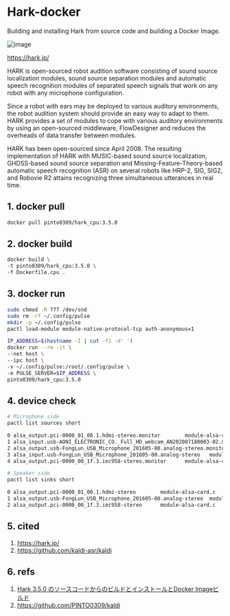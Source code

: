 # Hark-docker
Building and installing Hark from source code and building a Docker Image.

![image](https://github.com/user-attachments/assets/dc3d1be0-de1e-454d-a39c-eed1f4ea5475)

https://hark.jp/

HARK is open-sourced robot audition software consisting of sound source localization modules, sound source separation modules and automatic speech recognition modules of separated speech signals that work on any robot with any microphone configuration.

Since a robot with ears may be deployed to various auditory environments, the robot audition system should provide an easy way to adapt to them. HARK provides a set of modules to cope with various auditory environments by using an open-sourced middleware, FlowDesigner and reduces the overheads of data transfer between modules.

HARK has been open-sourced since April 2008. The resulting implementation of HARK with MUSIC-based sound source localization, GHDSS-based sound source separation and Missing-Feature-Theory-based automatic speech recognition (ASR) on several robots like HRP-2, SIG, SIG2, and Robovie R2 attains recognizing three simultaneous utterances in real time.

## 1. docker pull
```bash
docker pull pinto0309/hark_cpu:3.5.0
```

## 2. docker build
```bash
docker build \
-t pinto0309/hark_cpu:3.5.0 \
-f Dockerfile.cpu .
```

## 3. docker run
```bash
sudo chmod -R 777 /dev/snd
sudo rm -rf ~/.config/pulse
mkdir -p ~/.config/pulse
pactl load-module module-native-protocol-tcp auth-anonymous=1

IP_ADDRESS=$(hostname -I | cut -f1 -d' ')
docker run --rm -it \
--net host \
--ipc host \
-v ~/.config/pulse:/root/.config/pulse \
-e PULSE_SERVER=$IP_ADDRESS \
pinto0309/hark_cpu:3.5.0
```

## 4. device check
```bash
# Microphone side
pactl list sources short

0 alsa_output.pci-0000_01_00.1.hdmi-stereo.monitor        module-alsa-card.c      s16le 2ch 44100Hz       IDLE
1 alsa_input.usb-AONI_ELECTRONIC_CO._Full_HD_webcam_AN202007180003-02.mono-fallback       module-alsa-card.c      s16le 1ch 44100Hz       SUSPENDED
2 alsa_output.usb-FongLun_USB_Microphone_201605-00.analog-stereo.monitor  module-alsa-card.c      s16le 2ch 44100Hz       SUSPENDED
3 alsa_input.usb-FongLun_USB_Microphone_201605-00.analog-stereo   module-alsa-card.c      s16le 2ch 44100Hz       SUSPENDED
4 alsa_output.pci-0000_00_1f.3.iec958-stereo.monitor      module-alsa-card.c      s16le 2ch 44100Hz       SUSPENDED

# Speaker side
pactl list sinks short

0 alsa_output.pci-0000_01_00.1.hdmi-stereo        module-alsa-card.c      s16le 2ch 44100Hz       SUSPENDED
1 alsa_output.usb-FongLun_USB_Microphone_201605-00.analog-stereo  module-alsa-card.c      s16le 2ch 44100Hz       SUSPENDED
2 alsa_output.pci-0000_00_1f.3.iec958-stereo      module-alsa-card.c      s16le 2ch 44100Hz       SUSPENDED
```

## 5. cited
1. https://hark.jp/
2. https://github.com/kaldi-asr/kaldi

## 6. refs
1. [Hark 3.5.0 のソースコードからのビルドとインストールとDocker Imageビルド](https://zenn.dev/pinto0309/scraps/072fe73c6011c8)
2. https://github.com/PINTO0309/kaldi